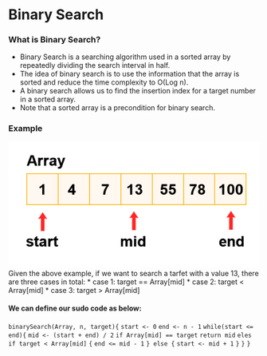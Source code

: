 # Binary Search
### What is Binary Search?
* Binary Search is a searching algorithm used in a sorted array by repeatedly dividing the search interval in half. 
* The idea of binary search is to use the information that the array is sorted and reduce the time complexity to O(Log n). 
* A binary search allows us to find the insertion index for a target number in a sorted array.
* Note that a sorted array is a precondition for binary search.  

### Example
<img src="./binary search example.jpg" alt="an example" />
Given the above example, if we want to search a tarfet with a value 13, there are three cases in total:
* case 1: target == Array[mid]
* case 2: target < Array[mid]
* case 3: target > Array[mid]

#### We can define our sudo code as below:
`binarySearch(Array, n, target){`
    `start <- 0`
    `end <- n - 1`
    `while(start <= end){`
        `mid <- (start + end) / 2`
        `if Array[mid] == target`
        `return mid`
        `eles if target < Array[mid]`
        `{`
            `end <= mid - 1`
        `} else {`
            `start <- mid + 1`
        `}`
    `}`
`}`

